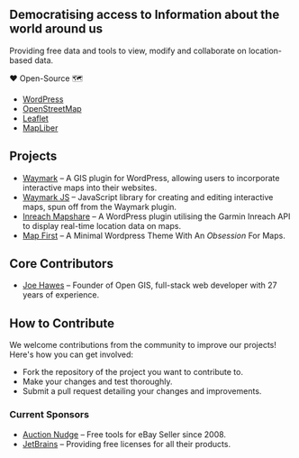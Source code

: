 ## Democratising access to Information about the world around us

Providing free data and tools to view, modify and collaborate on location-based data.

❤️ Open-Source 🗺

- [WordPress](https://www.wordpress.org/)
- [OpenStreetMap](http://www.openstreetmap.org/)
- [Leaflet](https://leafletjs.com/)
- [MapLiber](https://maplibre.org/)

## Projects

- [Waymark](https://github.com/OpenGIS/Waymark) &ndash; A GIS plugin for WordPress, allowing users to incorporate interactive maps into their websites.
- [Waymark JS](https://github.com/OpenGIS/Waymark-JS) &ndash; JavaScript library for creating and editing interactive maps, spun off from the Waymark plugin.
- [Inreach Mapshare](https://github.com/OpenGIS/Inreach-Mapshare) &ndash; A WordPress plugin utilising the Garmin Inreach API to display real-time location data on maps.
- [Map First](https://github.com/OpenGIS/Map-First) &ndash;  A Minimal Wordpress Theme With An *Obsession* For Maps.

## Core Contributors

- [Joe Hawes](https://github.com/morehawes) &ndash; Founder of Open GIS, full-stack web developer with 27 years of experience.

## How to Contribute

We welcome contributions from the community to improve our projects! Here's how you can get involved:

- Fork the repository of the project you want to contribute to.
- Make your changes and test thoroughly.
- Submit a pull request detailing your changes and improvements.

### Current Sponsors

- [Auction Nudge](https://www.auctionnudge.com/) &ndash; Free tools for eBay Seller since 2008.
- [JetBrains](https://www.jetbrains.com/) &ndash; Providing free licenses for all their products.
